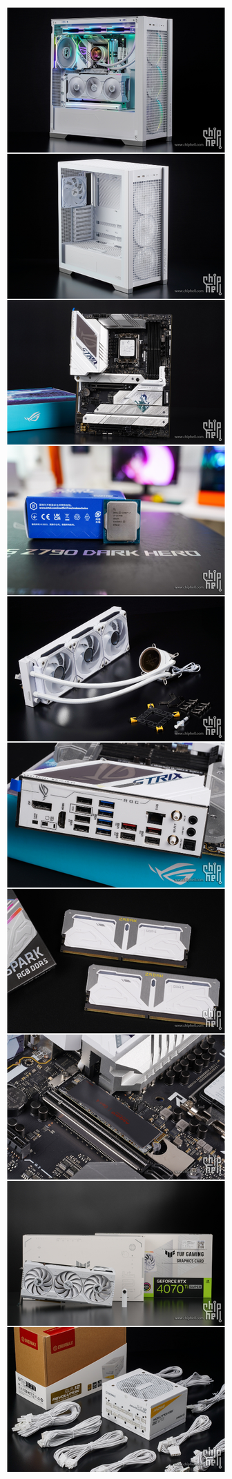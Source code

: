
![](./imgs/all.png)
![](./imgs/chassis.png)
![](./imgs/motherboard.png)
![](./imgs/cpu.png)
![](./imgs/watercooling.png)
![](./imgs/backplane.png)
![](./imgs/memory.png)
![](./imgs/disk.png)
![](./imgs/graphics.png)
![](./imgs/powersupply.png)
